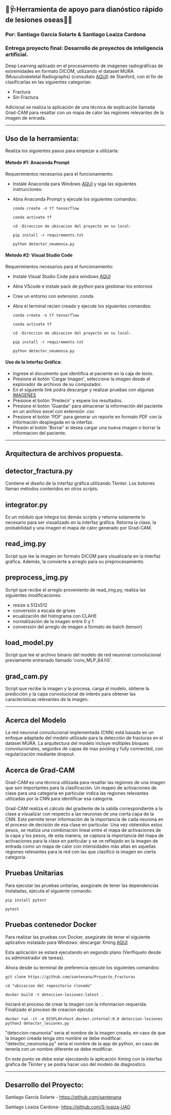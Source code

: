 ## 🚀🩺Herramienta de apoyo para dianóstico rápido de lesiones oseas🦴🧠
### Por: Santiago García Solarte & Santiago Loaiza Cardona
### Entrega proyecto final: Desarrollo de proyectos de inteligencia artificial.

Deep Learning aplicado en el procesamiento de imágenes radiográficas de extremidades en formato DICOM, utilizando el dataset MURA (Musculoskeletal Radiographs) (consultalo [AQUI](https://stanfordmlgroup.github.io/competitions/mura/)) de Stanford, con el fin de clasificarlas en las siguientes categorías:

- Fractura
- Sin Fractura

Adicional se realiza la aplicación de una técnica de explicación llamada Grad-CAM para resaltar con un mapa de calor las regiones relevantes de la imagen de entrada.

---

## Uso de la herramienta:
Realiza los siguientes pasos para empezar a utilizarla:

#### Metodo #1: Anaconda Prompt

Requerimientos necesarios para el funcionamiento:

- Instale Anaconda para Windows [AQUI](https://docs.anaconda.com/anaconda/install/windows/) y siga las siguientes instrucciones:
  
- Abra Anaconda Prompt y ejecute los siguientes comandos:

      conda create -n tf tensorflow

      conda activate tf

      cd -Direccion de ubicacion del proyecto en su local-

      pip install -r requirements.txt

      python detector_neumonia.py

#### Metodo #2: Visual Studio Code

Requerimientos necesarios para el funcionamiento:

- Instale Visual Studio Code para windows [AQUI](https://code.visualstudio.com/download) 
  
- Abra VScode e instale pack de python para gestionar los entornos

- Cree un entorno con extension .conda

- Abra el terminal recien creado y ejecute los siguientes comandos:

      conda create -n tf tensorflow

      conda activate tf

      cd -Direccion de ubicacion del proyecto en su local-

      pip install -r requirements.txt

      python detector_neumonia.py

#### Uso de la Interfaz Gráfica:

- Ingrese el documento que identifica al paciente en la caja de texto.
- Presione el botón 'Cargar Imagen', seleccione la imagen desde el explorador de archivos de su computador.
- En el siguiente link podra descargar y realizar pruebas con algunas [IMAGENES](https://drive.google.com/drive/folders/1WOuL0wdVC6aojy8IfssHcqZ4Up14dy0g?usp=drive_link)
- Presione el botón 'Predecir' y espere los resultados.
- Presione el botón 'Guardar' para almacenar la información del paciente en un archivo excel con extensión .csv
- Presione el botón 'PDF' para generar un reporte en formato PDF con la información desplegada en la interfaz.
- Presión el botón 'Borrar' si desea cargar una nueva imagen o borrar la informacion del paciente.

---

## Arquitectura de archivos propuesta.
## detector_fractura.py

Contiene el diseño de la interfaz gráfica utilizando Tkinter. Los botones llaman métodos contenidos en otros scripts.

## integrator.py

Es un módulo que integra los demás scripts y retorna solamente lo necesario para ser visualizado en la interfaz gráfica.
Retorna la clase, la probabilidad y una imagen el mapa de calor generado por Grad-CAM.

## read_img.py

Script que lee la imagen en formato DICOM para visualizarla en la interfaz gráfica. Además, la convierte a arreglo para su preprocesamiento.

## preprocess_img.py

Script que recibe el arreglo proveniento de read_img.py, realiza las siguientes modificaciones:

- resize a 512x512
- conversión a escala de grises
- ecualización del histograma con CLAHE
- normalización de la imagen entre 0 y 1
- conversión del arreglo de imagen a formato de batch (tensor)

## load_model.py

Script que lee el archivo binario del modelo de red neuronal convolucional previamente entrenado llamado 'conv_MLP_84.h5'.

## grad_cam.py

Script que recibe la imagen y la procesa, carga el modelo, obtiene la predicción y la capa convolucional de interés para obtener las características relevantes de la imagen.

---

## Acerca del Modelo

La red neuronal convolucional implementada (CNN) está basada en un enfoque adaptado del modelo utilizado para la detección de fracturas en el dataset MURA. La arquitectura del modelo incluye múltiples bloques convolucionales, seguidos de capas de max pooling y fully connected, con regularización mediante dropout.

## Acerca de Grad-CAM

Grad-CAM es una técnica utilizada para resaltar las regiones de una imagen que son importantes para la clasificación. Un mapeo de activaciones de clase para una categoría en particular indica las regiones relevantes utilizadas por la CNN para identificar esa categoría.

Grad-CAM realiza el cálculo del gradiente de la salida correspondiente a la clase a visualizar con respecto a las neuronas de una cierta capa de la CNN. Esto permite tener información de la importancia de cada neurona en el proceso de decisión de esa clase en particular. Una vez obtenidos estos pesos, se realiza una combinación lineal entre el mapa de activaciones de la capa y los pesos, de esta manera, se captura la importancia del mapa de activaciones para la clase en particular y se ve reflejado en la imagen de entrada como un mapa de calor con intensidades más altas en aquellas regiones relevantes para la red con las que clasificó la imagen en cierta categoría.

## Pruebas Unitarias

Para ejecutar las pruebas unitarias, asegúrate de tener las dependencias instaladas, ejecuta el siguiente comando:

    pip install pytest

    pytest


## Pruebas contenedor Docker

Para realizar las pruebas con Docker, asegúrate de tener el siguiente aplicativo instalado para Windows: descargar Xming [AQUI](https://sourceforge.net/projects/xming/)

Esta aplicación se estará ejecutando en segundo plano (Verifiquelo desde su administrador de tareas).

Ahora desde su terminal de preferencia ejecute los siguientes comandos:

    git clone https://github.com/santenana/Proyecto_Fracturas

    cd "ubicacion del repositorio clonado"

    docker build -t deteccion-lesiones:latest .

Iniciará el proceso de crear la imagen con la informacion requerida. Finalizado el proceso de creacion ejecuta:

    docker run -it -e DISPLAY=host.docker.internal:0.0 deteccion-lesiones python3 detector_lesiones.py

"deteccion-neumonia" seria el nombre de la imagen creada, en caso de que la imagen creada tenga otro nombre se debe modificar.
"detector_neumonia.py" seria el nombre de la app de python, en caso de tenerla con un nombre diferente se debe modificar.

En este punto se debe estar ejecutando la aplicación Xming con la interfas grafica de Tkinter y se podra hacer uso del modelo de diagnostico.

---

## Desarrollo del Proyecto:
Santiago García Solarte - https://github.com/santenana

Santiago Loaiza Cardona- https://github.com/S-loaiza-UAO
